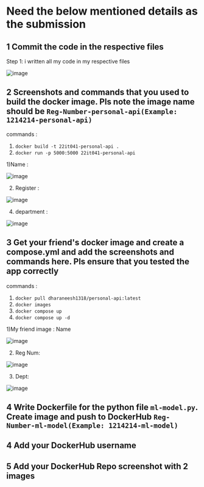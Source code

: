 # Need the below mentioned details as the submission
## 1 Commit the code in the respective files
Step 1: i written all my code in my respective files

![image](https://github.com/user-attachments/assets/e312ace7-22d2-4fbc-a2dc-43813645e1a9)

## 2 Screenshots and commands that you used to build the docker image. Pls note the image name should be `Reg-Number-personal-api(Example: 1214214-personal-api)`
commands :
1) `docker build -t 22it041-personal-api .`
2) `docker run -p 5000:5000 22it041-personal-api`

1)Name : 

![image](https://github.com/user-attachments/assets/3aa3e94d-042b-478b-a102-41a197fae492)

2) Register :
 
![image](https://github.com/user-attachments/assets/ef747075-2c50-4a52-aecd-0f6cf29ed0cb)

4) department :
 
![image](https://github.com/user-attachments/assets/529a777a-b23d-40ce-8022-f43837c9cc40)




## 3 Get your friend's docker image and create a compose.yml and add the screenshots and commands here. Pls ensure that you tested the app correctly
commands :
1) `docker pull dharaneesh1318/personal-api:latest`
2) `docker images`
3) `docker compose up`
4) `docker compose up -d`

1)My friend image : Name 

![image](https://github.com/user-attachments/assets/d410b1ef-2097-4a9f-9232-7b9beb8a6e53)

2) Reg Num:

![image](https://github.com/user-attachments/assets/68424d06-22ca-4b3a-aa24-0d6fbc5ee4e2)

3) Dept:

![image](https://github.com/user-attachments/assets/f3b9fe99-1e00-4dd7-abde-2296f869bcf5)




## 4 Write Dockerfile for the python file `ml-model.py`. Create image and push to DockerHub `Reg-Number-ml-model(Example: 1214214-ml-model)`
## 4 Add your DockerHub username
## 5 Add your DockerHub Repo screenshot with 2 images
